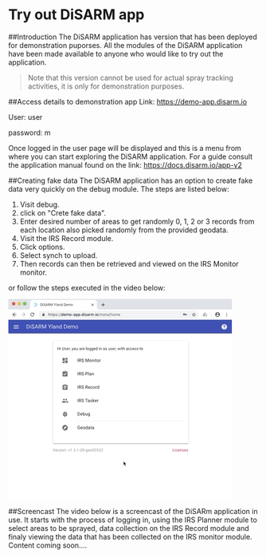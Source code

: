 # Try out DiSARM app

##Introduction 
The DiSARM application has version that has been deployed for demonstration puporses. All the modules of the DiSARM application have been made available to anyone who would like to try out the application. 
> Note that this version cannot be used for actual spray tracking activities, it is only for demonstration purposes. 

##Access details to demonstration app
Link: https://demo-app.disarm.io

User: user

password: m


Once logged in the user page will be displayed and this is a menu from where you can start exploring the DiSARM application. For a guide consult the application manual found on the link: https://docs.disarm.io/app-v2 

##Creating fake data
The DiSARM application has an option to create fake data very quickly on the debug module. The steps are listed below:
1. Visit debug.
2. click on "Crete fake data".
3. Enter desired number of areas to get randomly 0, 1, 2 or 3 records from each location also picked randomly from the provided geodata.
4. Visit the IRS Record module.
5. Click options.
6. Select synch to upload. 
7. Then records can then be retrieved and viewed on the IRS Monitor monitor.  

or follow the steps executed in the video below:

![](../.gitbook/assets/quickrecords.gif)


##Screencast
The video below is a screencast of the DiSARm application in use. It starts with the process of logging in, using the IRS Planner module to select areas to be sprayed, data collection on the IRS Record module and finaly viewing the data that has been collected on the IRS monitor module. 
Content coming soon....



